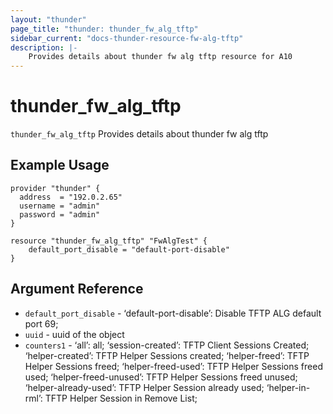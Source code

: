 ```yaml
---
layout: "thunder"
page_title: "thunder: thunder_fw_alg_tftp"
sidebar_current: "docs-thunder-resource-fw-alg-tftp"
description: |-
	Provides details about thunder fw alg tftp resource for A10
---
```


# thunder\_fw\_alg\_tftp

`thunder_fw_alg_tftp` Provides details about thunder fw alg tftp
## Example Usage


```hcl
provider "thunder" {
  address  = "192.0.2.65"
  username = "admin"
  password = "admin"
}

resource "thunder_fw_alg_tftp" "FwAlgTest" {
	default_port_disable = "default-port-disable" 
}
```

## Argument Reference

* `default_port_disable` - ‘default-port-disable’: Disable TFTP ALG default port 69;
* `uuid` - uuid of the object
* `counters1` - ‘all’: all; ‘session-created’: TFTP Client Sessions Created; ‘helper-created’: TFTP Helper Sessions created; ‘helper-freed’: TFTP Helper Sessions freed; ‘helper-freed-used’: TFTP Helper Sessions freed used; ‘helper-freed-unused’: TFTP Helper Sessions freed unused; ‘helper-already-used’: TFTP Helper Session already used; ‘helper-in-rml’: TFTP Helper Session in Remove List;

